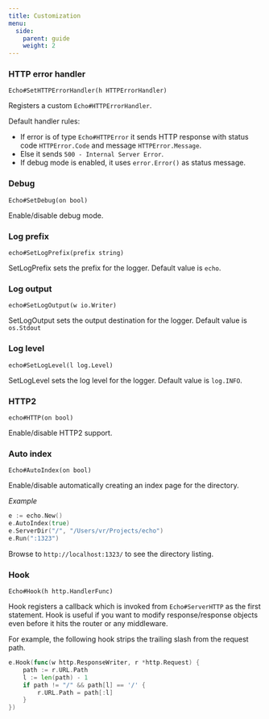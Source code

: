 ```yaml
---
title: Customization
menu:
  side:
    parent: guide
    weight: 2
---
```


### HTTP error handler

`Echo#SetHTTPErrorHandler(h HTTPErrorHandler)`

Registers a custom `Echo#HTTPErrorHandler`.

Default handler rules:

- If error is of type `Echo#HTTPError` it sends HTTP response with status code `HTTPError.Code`
and message `HTTPError.Message`.
- Else it sends `500 - Internal Server Error`.
- If debug mode is enabled, it uses `error.Error()` as status message.

### Debug

`Echo#SetDebug(on bool)`

Enable/disable debug mode.

### Log prefix

`echo#SetLogPrefix(prefix string)`

SetLogPrefix sets the prefix for the logger. Default value is `echo`.

### Log output

`echo#SetLogOutput(w io.Writer)`

SetLogOutput sets the output destination for the logger. Default value is `os.Stdout`

### Log level

`echo#SetLogLevel(l log.Level)`

SetLogLevel sets the log level for the logger. Default value is `log.INFO`.

### HTTP2

`echo#HTTP(on bool)`

Enable/disable HTTP2 support.

### Auto index

`Echo#AutoIndex(on bool)`

Enable/disable automatically creating an index page for the directory.

*Example*

```go
e := echo.New()
e.AutoIndex(true)
e.ServerDir("/", "/Users/vr/Projects/echo")
e.Run(":1323")
```

Browse to `http://localhost:1323/` to see the directory listing.

### Hook

`Echo#Hook(h http.HandlerFunc)`

Hook registers a callback which is invoked from `Echo#ServerHTTP` as the first
statement. Hook is useful if you want to modify response/response objects even
before it hits the router or any middleware.

For example, the following hook strips the trailing slash from the request path.

```go
e.Hook(func(w http.ResponseWriter, r *http.Request) {
    path := r.URL.Path
    l := len(path) - 1
    if path != "/" && path[l] == '/' {
        r.URL.Path = path[:l]
    }
})
```
